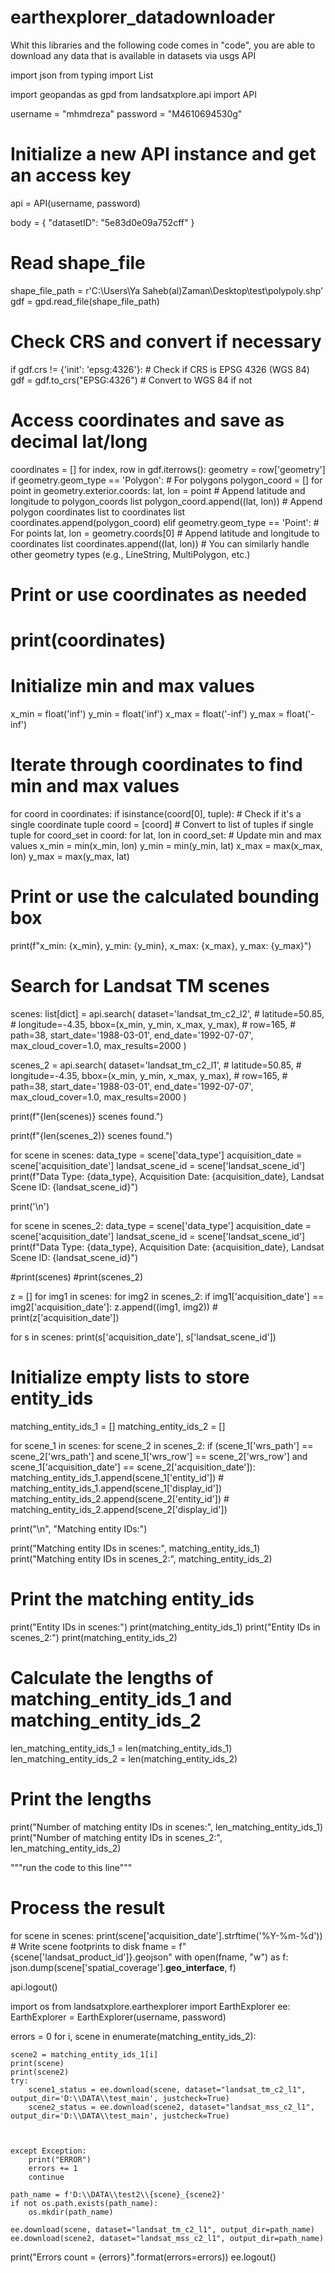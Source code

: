 # earthexplorer_datadownloader
Whit this libraries and the following code comes in "code", you are able to download any data that is available in datasets via usgs API

import json
from typing import List

import geopandas as gpd
from landsatxplore.api import API

username = "mhmdreza"
password = "M4610694530g"

# Initialize a new API instance and get an access key
api = API(username, password)

body = {
    "datasetID": "5e83d0e09a752cff"
}

# Read shape_file
shape_file_path = r'C:\Users\Ya Saheb(al)Zaman\Desktop\test\polypoly.shp'
gdf = gpd.read_file(shape_file_path)

# Check CRS and convert if necessary
if gdf.crs != {'init': 'epsg:4326'}:  # Check if CRS is EPSG 4326 (WGS 84)
    gdf = gdf.to_crs("EPSG:4326")  # Convert to WGS 84 if not

# Access coordinates and save as decimal lat/long
coordinates = []
for index, row in gdf.iterrows():
    geometry = row['geometry']
    if geometry.geom_type == 'Polygon':
        # For polygons
        polygon_coord = []
        for point in geometry.exterior.coords:
            lat, lon = point
            # Append latitude and longitude to polygon_coords list
            polygon_coord.append((lat, lon))
        # Append polygon coordinates list to coordinates list
        coordinates.append(polygon_coord)
    elif geometry.geom_type == 'Point':
        # For points
        lat, lon = geometry.coords[0]
        # Append latitude and longitude to coordinates list
        coordinates.append((lat, lon))
    # You can similarly handle other geometry types (e.g., LineString, MultiPolygon, etc.)

# Print or use coordinates as needed
# print(coordinates)

# Initialize min and max values
x_min = float('inf')
y_min = float('inf')
x_max = float('-inf')
y_max = float('-inf')

# Iterate through coordinates to find min and max values
for coord in coordinates:
    if isinstance(coord[0], tuple):  # Check if it's a single coordinate tuple
        coord = [coord]  # Convert to list of tuples if single tuple
    for coord_set in coord:
        for lat, lon in coord_set:
            # Update min and max values
            x_min = min(x_min, lon)
            y_min = min(y_min, lat)
            x_max = max(x_max, lon)
            y_max = max(y_max, lat)

# Print or use the calculated bounding box
print(f"x_min: {x_min}, y_min: {y_min}, x_max: {x_max}, y_max: {y_max}")

# Search for Landsat TM scenes
scenes: list[dict] = api.search(
    dataset='landsat_tm_c2_l2',
    # latitude=50.85,
    # longitude=-4.35,
    bbox=(x_min, y_min, x_max, y_max),
    # row=165,
    # path=38,
    start_date='1988-03-01',
    end_date='1992-07-07',
    max_cloud_cover=1.0,
    max_results=2000
)

scenes_2 = api.search(
    dataset='landsat_tm_c2_l1',
    # latitude=50.85,
    # longitude=-4.35,
    bbox=(x_min, y_min, x_max, y_max),
    # row=165,
    # path=38,
    start_date='1988-03-01',
    end_date='1992-07-07',
    max_cloud_cover=1.0,
    max_results=2000
)

print(f"{len(scenes)} scenes found.")

print(f"{len(scenes_2)} scenes found.")

for scene in scenes:
    data_type = scene['data_type']
    acquisition_date = scene['acquisition_date']
    landsat_scene_id = scene['landsat_scene_id']
    print(f"Data Type: {data_type}, Acquisition Date: {acquisition_date}, Landsat Scene ID: {landsat_scene_id}")

print('\n')

for scene in scenes_2:
    data_type = scene['data_type']
    acquisition_date = scene['acquisition_date']
    landsat_scene_id = scene['landsat_scene_id']
    print(f"Data Type: {data_type}, Acquisition Date: {acquisition_date}, Landsat Scene ID: {landsat_scene_id}")

#print(scenes)
#print(scenes_2)

z = []
for img1 in scenes:
    for img2 in scenes_2:
        if img1['acquisition_date'] == img2['acquisition_date']:
            z.append((img1, img2))
            # print(z['acquisition_date'])

for s in scenes: print(s['acquisition_date'], s['landsat_scene_id'])

# Initialize empty lists to store entity_ids
matching_entity_ids_1 = []
matching_entity_ids_2 = []

for scene_1 in scenes:
    for scene_2 in scenes_2:
        if (scene_1['wrs_path'] == scene_2['wrs_path'] and
                scene_1['wrs_row'] == scene_2['wrs_row'] and
                scene_1['acquisition_date'] == scene_2['acquisition_date']):
            matching_entity_ids_1.append(scene_1['entity_id'])
            # matching_entity_ids_1.append(scene_1['display_id'])
            matching_entity_ids_2.append(scene_2['entity_id'])
            # matching_entity_ids_2.append(scene_2['display_id'])

print("\n", "Matching entity IDs:")

print("Matching entity IDs in scenes:", matching_entity_ids_1)
print("Matching entity IDs in scenes_2:", matching_entity_ids_2)

# Print the matching entity_ids
print("Entity IDs in scenes:")
print(matching_entity_ids_1)
print("Entity IDs in scenes_2:")
print(matching_entity_ids_2)

# Calculate the lengths of matching_entity_ids_1 and matching_entity_ids_2
len_matching_entity_ids_1 = len(matching_entity_ids_1)
len_matching_entity_ids_2 = len(matching_entity_ids_2)

# Print the lengths
print("Number of matching entity IDs in scenes:", len_matching_entity_ids_1)
print("Number of matching entity IDs in scenes_2:", len_matching_entity_ids_2)

"""run the code to this line"""

# Process the result
for scene in scenes:
    print(scene['acquisition_date'].strftime('%Y-%m-%d'))
    # Write scene footprints to disk
    fname = f"{scene['landsat_product_id']}.geojson"
    with open(fname, "w") as f:
        json.dump(scene['spatial_coverage'].__geo_interface__, f)

api.logout()

import os
from landsatxplore.earthexplorer import EarthExplorer
ee: EarthExplorer = EarthExplorer(username, password)

errors = 0
for i, scene in enumerate(matching_entity_ids_2):

    scene2 = matching_entity_ids_1[i]
    print(scene)
    print(scene2)
    try:
        scene1_status = ee.download(scene, dataset="landsat_tm_c2_l1", output_dir='D:\\DATA\\test_main', justcheck=True)
        scene2_status = ee.download(scene2, dataset="landsat_mss_c2_l1", output_dir='D:\\DATA\\test_main', justcheck=True)



    except Exception:
        print("ERROR")
        errors += 1
        continue

    path_name = f'D:\\DATA\\test2\\{scene}_{scene2}'
    if not os.path.exists(path_name):
        os.mkdir(path_name)

    ee.download(scene, dataset="landsat_tm_c2_l1", output_dir=path_name)
    ee.download(scene2, dataset="landsat_mss_c2_l1", output_dir=path_name)

print("Errors count = {errors}".format(errors=errors))
ee.logout()

